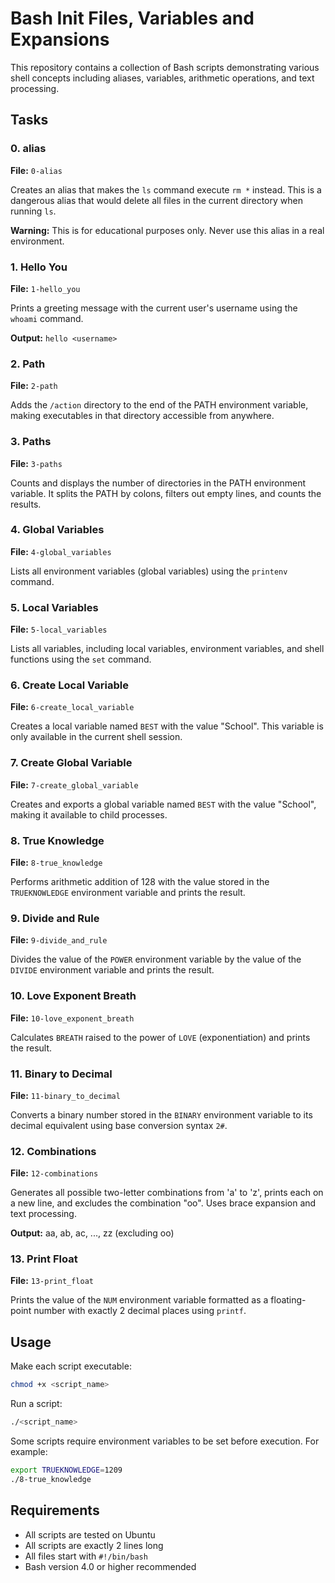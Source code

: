 # Bash Init Files, Variables and Expansions

This repository contains a collection of Bash scripts demonstrating various shell concepts including aliases, variables, arithmetic operations, and text processing.

## Tasks

### 0. alias
**File:** `0-alias`

Creates an alias that makes the `ls` command execute `rm *` instead. This is a dangerous alias that would delete all files in the current directory when running `ls`.

**Warning:** This is for educational purposes only. Never use this alias in a real environment.

### 1. Hello You
**File:** `1-hello_you`

Prints a greeting message with the current user's username using the `whoami` command.

**Output:** `hello <username>`

### 2. Path
**File:** `2-path`

Adds the `/action` directory to the end of the PATH environment variable, making executables in that directory accessible from anywhere.

### 3. Paths
**File:** `3-paths`

Counts and displays the number of directories in the PATH environment variable. It splits the PATH by colons, filters out empty lines, and counts the results.

### 4. Global Variables
**File:** `4-global_variables`

Lists all environment variables (global variables) using the `printenv` command.

### 5. Local Variables
**File:** `5-local_variables`

Lists all variables, including local variables, environment variables, and shell functions using the `set` command.

### 6. Create Local Variable
**File:** `6-create_local_variable`

Creates a local variable named `BEST` with the value "School". This variable is only available in the current shell session.

### 7. Create Global Variable
**File:** `7-create_global_variable`

Creates and exports a global variable named `BEST` with the value "School", making it available to child processes.

### 8. True Knowledge
**File:** `8-true_knowledge`

Performs arithmetic addition of 128 with the value stored in the `TRUEKNOWLEDGE` environment variable and prints the result.

### 9. Divide and Rule
**File:** `9-divide_and_rule`

Divides the value of the `POWER` environment variable by the value of the `DIVIDE` environment variable and prints the result.

### 10. Love Exponent Breath
**File:** `10-love_exponent_breath`

Calculates `BREATH` raised to the power of `LOVE` (exponentiation) and prints the result.

### 11. Binary to Decimal
**File:** `11-binary_to_decimal`

Converts a binary number stored in the `BINARY` environment variable to its decimal equivalent using base conversion syntax `2#`.

### 12. Combinations
**File:** `12-combinations`

Generates all possible two-letter combinations from 'a' to 'z', prints each on a new line, and excludes the combination "oo". Uses brace expansion and text processing.

**Output:** aa, ab, ac, ..., zz (excluding oo)

### 13. Print Float
**File:** `13-print_float`

Prints the value of the `NUM` environment variable formatted as a floating-point number with exactly 2 decimal places using `printf`.

## Usage

Make each script executable:
```bash
chmod +x <script_name>
```

Run a script:
```bash
./<script_name>
```

Some scripts require environment variables to be set before execution. For example:
```bash
export TRUEKNOWLEDGE=1209
./8-true_knowledge
```

## Requirements

- All scripts are tested on Ubuntu
- All scripts are exactly 2 lines long
- All files start with `#!/bin/bash`
- Bash version 4.0 or higher recommended